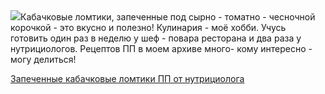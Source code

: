 <!--2025-06-24 15:11:17-->
<div class="yb">
  <div class="rss povarenok"><a href="https://www.povarenok.ru/recipes/show/182855/"><img src="https://www.povarenok.ru/data/cache/2025jun/24/57/3182395_20535-640x480.jpg"></a>Кабачковые ломтики, запеченные под сырно - томатно - чесночной корочкой - это вкусно и полезно!
Кулинария - моё хобби. Учусь готовить один раз в неделю у шеф - повара ресторана и два раза у нутрициологов. Рецептов ПП в моем архиве много- кому интересно - могу делиться! <p class="titl"><a href="https://www.povarenok.ru/recipes/show/182855/">Запеченные кабачковые ломтики ПП от нутрициолога</a></p></div>
</div>
